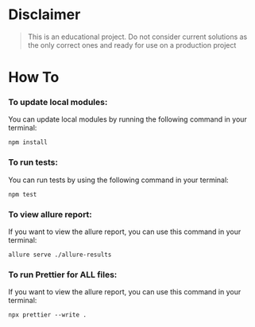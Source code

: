 # Disclaimer

> This is an educational project.
> Do not consider current solutions as the only correct ones and ready for use on a production project


# How To

### To update local modules:

You can update local modules by running the following command in your terminal:

```shell
npm install 
```

### To run tests:

You can run tests by using the following command in your terminal:

```shell
npm test
```

### To view allure report:

If you want to view the allure report, you can use this command in your terminal:

```shell
allure serve ./allure-results
```

### To run Prettier for ALL files:

If you want to view the allure report, you can use this command in your terminal:

```shell
npx prettier --write .
```